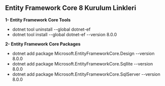 ## Entity Framework Core 8 Kurulum Linkleri

**1- Entity Framework Core Tools**

- dotnet tool uninstall --global dotnet-ef
- dotnet tool install --global dotnet-ef --version 8.0.0

**2- Entity Framework Core Packages**

- dotnet add package Microsoft.EntityFrameworkCore.Design --version 8.0.0
- dotnet add package Microsoft.EntityFrameworkCore.Sqllite --version 8.0.0
- dotnet add package Microsoft.EntityFrameworkCore.SqlServer --version 8.0.0